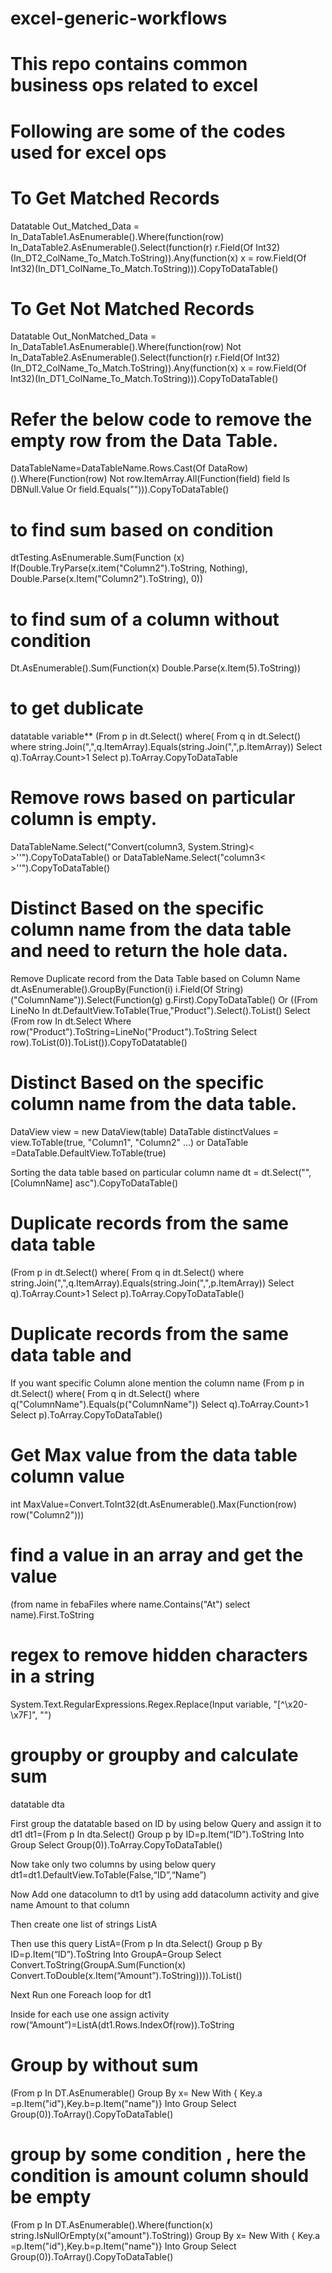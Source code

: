 # excel-generic-workflows
# This repo contains common business ops related to excel
# Following are some of the codes used for excel ops

# To Get Matched Records

Datatable Out_Matched_Data = In_DataTable1.AsEnumerable().Where(function(row) In_DataTable2.AsEnumerable().Select(function(r) r.Field(Of Int32)(In_DT2_ColName_To_Match.ToString)).Any(function(x) x = row.Field(Of Int32)(In_DT1_ColName_To_Match.ToString))).CopyToDataTable()

# To Get Not Matched Records

Datatable Out_NonMatched_Data = In_DataTable1.AsEnumerable().Where(function(row) Not In_DataTable2.AsEnumerable().Select(function(r) r.Field(Of Int32)(In_DT2_ColName_To_Match.ToString)).Any(function(x) x = row.Field(Of Int32)(In_DT1_ColName_To_Match.ToString))).CopyToDataTable()

#  Refer the below code to remove the empty row from the Data Table.

DataTableName=DataTableName.Rows.Cast(Of DataRow)().Where(Function(row) Not row.ItemArray.All(Function(field) field Is DBNull.Value Or field.Equals(""))).CopyToDataTable()


#  to find sum based on condition

dtTesting.AsEnumerable.Sum(Function (x) If(Double.TryParse(x.item("Column2").ToString, Nothing), Double.Parse(x.Item("Column2").ToString), 0))


#  to find sum of a column without condition
Dt.AsEnumerable().Sum(Function(x) Double.Parse(x.Item(5).ToString))

#  to get dublicate
datatable variable** (From p in dt.Select() where( From q in dt.Select() where string.Join(",",q.ItemArray).Equals(string.Join(",",p.ItemArray)) Select q).ToArray.Count>1 Select p).ToArray.CopyToDataTable

#  Remove rows based on particular column is empty.
DataTableName.Select("Convert(column3, System.String)< >''").CopyToDataTable()
or
DataTableName.Select("column3< >''").CopyToDataTable()

# Distinct Based on the specific column name from the data table and need to return the hole data.
Remove Duplicate record from the Data Table based on Column Name
dt.AsEnumerable().GroupBy(Function(i) i.Field(Of String)("ColumnName")).Select(Function(g) g.First).CopyToDataTable()
Or
((From LineNo In dt.DefaultView.ToTable(True,"Product").Select().ToList() Select (From row In dt.Select Where row("Product").ToString=LineNo("Product").ToString Select row).ToList(0)).ToList()).CopyToDatatable()

#  Distinct Based on the specific column name from the data table.

DataView view = new DataView(table)
DataTable distinctValues = view.ToTable(true, "Column1", "Column2" ...)
or
DataTable =DataTable.DefaultView.ToTable(true)

Sorting the data table based on particular column name
dt = dt.Select("",[ColumnName] asc").CopyToDataTable()

# Duplicate records from the same data table
(From p in dt.Select() where( From q in dt.Select() where string.Join(",",q.ItemArray).Equals(string.Join(",",p.ItemArray)) Select q).ToArray.Count>1 Select p).ToArray.CopyToDataTable()

# Duplicate records from the same data table and
If you want specific Column alone mention the column name
(From p in dt.Select() where( From q in dt.Select() where q("ColumnName").Equals(p("ColumnName")) Select q).ToArray.Count>1 Select p).ToArray.CopyToDataTable()

# Get Max value from the data table column value
int MaxValue=Convert.ToInt32(dt.AsEnumerable().Max(Function(row) row("Column2")))


# find a value in an array and get the value
(from name in febaFiles where name.Contains("At") select name).First.ToString


# regex to remove hidden characters in a string

System.Text.RegularExpressions.Regex.Replace(Input variable, "[^\x20-\x7F]", "")

# groupby or groupby and calculate sum

datatable dta

First group the datatable based on ID by using below Query and assign it to dt1
dt1=(From p In dta.Select()
Group p by ID=p.Item(“ID”).ToString Into Group
Select Group(0)).ToArray.CopyToDataTable()

Now take only two columns by using below query
dt1=dt1.DefaultView.ToTable(False,“ID”,“Name”)

Now Add one datacolumn to dt1 by using add datacolumn activity and give name Amount to that column

Then create one list of strings ListA

Then use this query
ListA=(From p In dta.Select()
Group p By ID=p.Item(“ID”).ToString Into GroupA=Group
Select Convert.ToString(GroupA.Sum(Function(x) Convert.ToDouble(x.Item(“Amount”).ToString)))).ToList()

Next Run one Foreach loop for dt1

Inside for each use one assign activity
row(“Amount”)=ListA(dt1.Rows.IndexOf(row)).ToString

# Group by without sum
(From p In DT.AsEnumerable() Group By x= New With { Key.a =p.Item("id"),Key.b=p.Item("name")} Into Group Select Group(0)).ToArray().CopyToDataTable()

# group by some condition , here the condition is amount column should be empty
(From p In DT.AsEnumerable().Where(function(x) string.IsNullOrEmpty(x("amount").ToString)) Group By x= New With { Key.a =p.Item("id"),Key.b=p.Item("name")} Into Group Select Group(0)).ToArray().CopyToDataTable()



